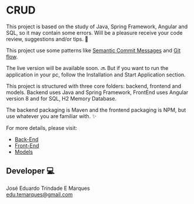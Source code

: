 # CRUD

This project is based on the study of Java, Spring Framework, Angular and SQL, so it may contain some errors. Will be a pleasure receive your code review, suggestions and/or tips. :raised_hands:

This project use some patterns like [Semantic Commit Messages](https://gist.github.com/joshbuchea/6f47e86d2510bce28f8e7f42ae84c716) and [Git flow](https://nvie.com/posts/a-successful-git-branching-model/).

The live version will be available soon. :soon: But if you want to run the application in your pc, follow the Installation and Start Application section.

This project is structured with three core folders: backend, frontend and models. Backend uses Java and Spring Framework, FrontEnd uses Angular version 8 and for SQL, H2 Memory Database.

The backend packaging is Maven and the frontend packaging is NPM, but use whatever you are familiar with. :sparkles:

For more details, please visit:

- [Back-End](https://github.com/Eduk29/crud/tree/develop/backend)
- [Front-End](https://github.com/Eduk29/crud/tree/develop/frontend)
- [Models](https://github.com/Eduk29/crud/tree/develop/models)

## Developer :computer:

José Eduardo Trindade E Marques  
edu.temarques@gmail.com
